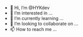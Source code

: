 - 👋 Hi, I’m @HYKdev
- 👀 I’m interested in ...
- 🌱 I’m currently learning ...
- 💞️ I’m looking to collaborate on ...
- 📫 How to reach me ...

<!---
HYKdev/HYKdev is a ✨ special ✨ repository because its `README.md` (this file) appears on your GitHub profile.
You can click the Preview link to take a look at your changes.
--->
